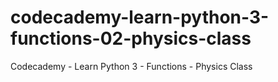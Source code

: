 # codecademy-learn-python-3-functions-02-physics-class
Codecademy - Learn Python 3 - Functions - Physics Class
